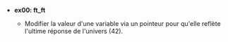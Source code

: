 - **ex00: ft_ft**

  - Modifier la valeur d'une variable via un pointeur pour qu'elle reflète l'ultime réponse de l'univers (42).